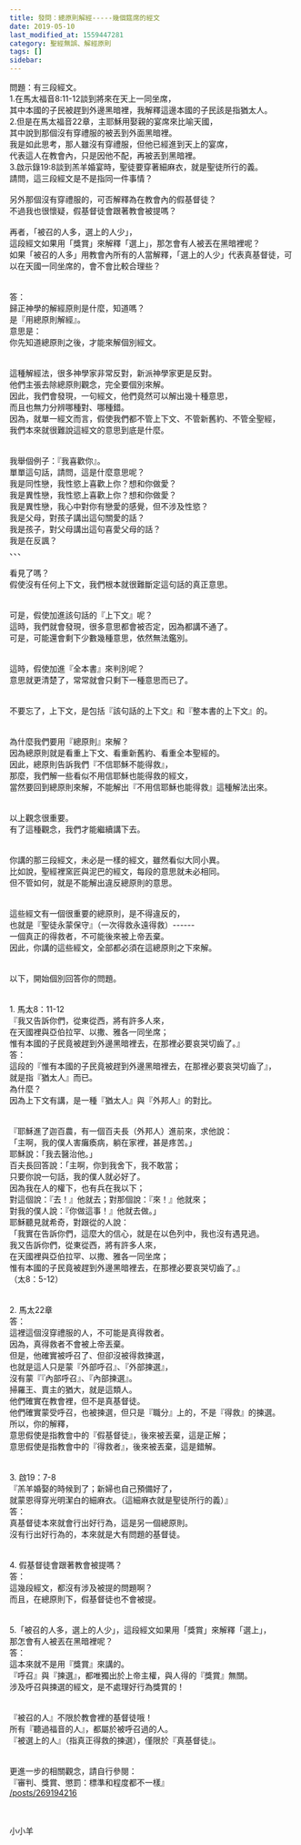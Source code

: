 ```yaml
---
title: 發問：總原則解經-----幾個筵席的經文
date: 2019-05-10
last_modified_at: 1559447281
category: 聖經無誤、解經原則
tags: []
sidebar: 
---
```


<div>問題：有三段經文。</div>
<div>1.在馬太福音8:11-12談到將來在天上一同坐席，</div>
<div>其中本國的子民被趕到外邊黑暗裡，我解釋這邊本國的子民該是指猶太人。</div>
<div>2.但是在馬太福音22章，主耶穌用娶親的宴席來比喻天國，</div>
<div>其中說到那個沒有穿禮服的被丟到外面黑暗裡。</div>
<div>我是如此思考，那人雖沒有穿禮服，但他已經進到天上的宴席，</div>
<div>代表這人在教會內，只是因他不配，再被丟到黑暗裡。</div>
<div>3.啟示錄19:8談到羔羊婚宴時，聖徒要穿著細麻衣，就是聖徒所行的義。</div>
<div>請問，這三段經文是不是指同一件事情？</div>
<div> </div>
<div>另外那個沒有穿禮服的，可否解釋為在教會內的假基督徒？</div>
<div>不過我也很懷疑，假基督徒會跟著教會被提嗎？</div>
<div> </div>
<div>再者，「被召的人多，選上的人少」，</div>
<div>這段經文如果用「獎賞」來解釋「選上」，那怎會有人被丟在黑暗裡呢？</div>
<div>如果「被召的人多」用教會內所有的人當解釋，「選上的人少」代表真基督徒，可以在天國一同坐席的，會不會比較合理些？</div>
<div> </div>
<div> </div>
<div>答：</div>
<div>歸正神學的解經原則是什麼，知道嗎？</div>
<div>是『用總原則解經』。</div>
<div>意思是：</div>
<div>你先知道總原則之後，才能來解個別經文。</div>
<div> </div>
<div> </div>
<div>這種解經法，很多神學家非常反對，新派神學家更是反對。</div>
<div>他們主張去除總原則觀念，完全要個別來解。</div>
<div>因此，我們會發現，一句經文，他們竟然可以解出幾十種意思，</div>
<div>而且也無力分辨哪種對、哪種錯。</div>
<div>因為，就單一經文而言，假使我們都不管上下文、不管新舊約、不管全聖經，</div>
<div>我們本來就很難說這經文的意思到底是什麼。</div>
<div> </div>
<div> </div>
<div>我舉個例子：『我喜歡你』。</div>
<div>單單這句話，請問，這是什麼意思呢？</div>
<div>我是同性戀，我性慾上喜歡上你？想和你做愛？</div>
<div>我是異性戀，我性慾上喜歡上你？想和你做愛？</div>
<div>我是異性戀，我心中對你有戀愛的感覺，但不涉及性慾？</div>
<div>我是父母，對孩子講出這句關愛的話？</div>
<div>我是孩子，對父母講出這句喜愛父母的話？</div>
<div>我是在反諷？</div>
<div>、、、</div>
<div> </div>
<div>看見了嗎？</div>
<div>假使沒有任何上下文，我們根本就很難斷定這句話的真正意思。</div>
<div> </div>
<div> </div>
<div>可是，假使加進該句話的『上下文』呢？</div>
<div>這時，我們就會發現，很多意思都會被否定，因為都講不通了。</div>
<div>可是，可能還會剩下少數幾種意思，依然無法鑑別。</div>
<div> </div>
<div> </div>
<div>這時，假使加進『全本書』來判別呢？</div>
<div>意思就更清楚了，常常就會只剩下一種意思而已了。</div>
<div> </div>
<div> </div>
<div>不要忘了，上下文，是包括『該句話的上下文』和『整本書的上下文』的。</div>
<div> </div>
<div> </div>
<div>為什麼我們要用『總原則』來解？</div>
<div>因為總原則就是看重上下文、看重新舊約、看重全本聖經的。</div>
<div>因此，總原則告訴我們『不信耶穌不能得救』，</div>
<div>那麼，我們解一些看似不用信耶穌也能得救的經文，</div>
<div>當然要回到總原則來解，不能解出『不用信耶穌也能得救』這種解法出來。</div>
<div> </div>
<div> </div>
<div>以上觀念很重要。</div>
<div>有了這種觀念，我們才能繼續講下去。</div>
<div> </div>
<div> </div>
<div>你講的那三段經文，未必是一樣的經文，雖然看似大同小異。</div>
<div>比如說，聖經裡窯匠與泥巴的經文，每段的意思就未必相同。</div>
<div>但不管如何，就是不能解出違反總原則的意思。</div>
<div> </div>
<div> </div>
<div>這些經文有一個很重要的總原則，是不得違反的，</div>
<div>也就是『聖徒永蒙保守』（一次得救永遠得救）------</div>
<div>一個真正的得救者，不可能後來被上帝丟棄。</div>
<div>因此，你講的這些經文，全部都必須在這總原則之下來解。</div>
<div> </div>
<div> </div>
<div>以下，開始個別回答你的問題。</div>
<div> </div>
<div> </div>
<div>1.<span style="white-space:pre"> </span>馬太8：11-12</div>
<div>『我又告訴你們，從東從西，將有許多人來，</div>
<div>在天國裡與亞伯拉罕、以撒、雅各一同坐席；</div>
<div>惟有本國的子民竟被趕到外邊黑暗裡去，在那裡必要哀哭切齒了。』</div>
<div>答：</div>
<div>這段的『惟有本國的子民竟被趕到外邊黑暗裡去，在那裡必要哀哭切齒了』，</div>
<div>就是指『猶太人』而已。</div>
<div>為什麼？</div>
<div>因為上下文有講，是一種『猶太人』與『外邦人』的對比。</div>
<div> </div>
<div> </div>
<div>『耶穌進了迦百農，有一個百夫長（外邦人）進前來，求他說：</div>
<div>「主啊，我的僕人害癱瘓病，躺在家裡，甚是疼苦。」</div>
<div>耶穌說：「我去醫治他。」</div>
<div>百夫長回答說：「主啊，你到我舍下，我不敢當；</div>
<div>只要你說一句話，我的僕人就必好了。</div>
<div>因為我在人的權下，也有兵在我以下；</div>
<div>對這個說：『去！』他就去；對那個說：『來！』他就來；</div>
<div>對我的僕人說：『你做這事！』他就去做。」</div>
<div>耶穌聽見就希奇，對跟從的人說：</div>
<div>「我實在告訴你們，這麼大的信心，就是在以色列中，我也沒有遇見過。</div>
<div>我又告訴你們，從東從西，將有許多人來，</div>
<div>在天國裡與亞伯拉罕、以撒、雅各一同坐席；</div>
<div>惟有本國的子民竟被趕到外邊黑暗裡去，在那裡必要哀哭切齒了。』</div>
<div>（太8：5-12）</div>
<div> </div>
<div> </div>
<div>2.<span style="white-space:pre"> </span>馬太22章</div>
<div>答：</div>
<div>這裡這個沒穿禮服的人，不可能是真得救者。</div>
<div>因為，真得救者不會被上帝丟棄。</div>
<div>但是，他確實被呼召了、但卻沒被得救揀選，</div>
<div>也就是這人只是蒙『外部呼召』、『外部揀選』，</div>
<div>沒有蒙『『內部呼召』、『內部揀選』。</div>
<div>掃羅王、賣主的猶大，就是這類人。</div>
<div>他們確實在教會裡，但不是真基督徒。</div>
<div>他們確實蒙受呼召，也被揀選，但只是『職分』上的，不是『得救』的揀選。</div>
<div>所以，你的解釋，</div>
<div>意思假使是指教會中的『假基督徒』，後來被丟棄，這是正解；</div>
<div>意思假使是指教會中的『得救者』，後來被丟棄，這是錯解。</div>
<div> </div>
<div> </div>
<div>3.<span style="white-space:pre"> </span>啟19：7-8</div>
<div>『羔羊婚娶的時候到了；新婦也自己預備好了，</div>
<div>就蒙恩得穿光明潔白的細麻衣。（這細麻衣就是聖徒所行的義）』</div>
<div>答：</div>
<div>真基督徒本來就會行出好行為，這是另一個總原則。</div>
<div>沒有行出好行為的，本來就是大有問題的基督徒。</div>
<div> </div>
<div> </div>
<div>4.<span style="white-space:pre"> </span>假基督徒會跟著教會被提嗎？</div>
<div>答：</div>
<div>這幾段經文，都沒有涉及被提的問題啊？</div>
<div>而且，在總原則下，假基督徒也不會被提。</div>
<div> </div>
<div> </div>
<div>5.「被召的人多，選上的人少」，這段經文如果用「獎賞」來解釋「選上」，</div>
<div>那怎會有人被丟在黑暗裡呢？</div>
<div>答：</div>
<div>這本來就不是用『獎賞』來講的。</div>
<div>『呼召』與『揀選』，都唯獨出於上帝主權，與人得的『獎賞』無關。</div>
<div>涉及呼召與揀選的經文，是不處理好行為獎賞的！</div>
<div> </div>
<div> </div>
<div>『被召的人』不限於教會裡的基督徒哦！</div>
<div>所有『聽過福音的人』，都屬於被呼召過的人。</div>
<div>『被選上的人』（指真正得救的揀選），僅限於『真基督徒』。</div>
<div> </div>
<div> </div>
<div>更進一步的相關觀念，請自行參閱：</div>
<div>『審判、獎賞、懲罰：標準和程度都不一樣』</div>
<div><a href="/posts/269194216" target="_blank">/posts/269194216</a></div>
<div> </div>
<div> </div>
<p>小小羊</p>
